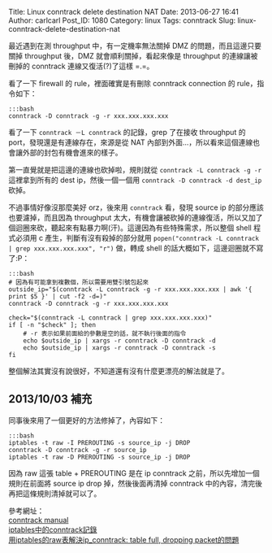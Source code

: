 Title: Linux conntrack delete destination NAT
Date: 2013-06-27 16:41
Author: carlcarl
Post_ID: 1080
Category: linux
Tags: conntrack
Slug: linux-conntrack-delete-destination-nat

最近遇到在測 throughput 中，有一定機率無法關掉 DMZ
的問題，而且這邊只要關掉 throughput 後，DMZ 就會順利關掉，看起來像是
throughput 的連線讓被刪掉的 conntrack 連線又復活(?)了這樣 =.=。

<!--more-->

看了一下 firewall 的 rule，裡面確實是有刪除 conntrack connection 的
rule，指令如下：

	:::bash
    conntrack -D conntrack -g -r xxx.xxx.xxx.xxx

看了一下 `conntrack －L conntrack` 的記錄，grep 了在接收 throughput 的
port，發現還是有連線存在，來源是從 NAT
內部到外面...，所以看來這個連線也會讓外部的封包有機會進來的樣子。

第一直覺就是把這邊的連線也砍掉啦，規則就從
`conntrack -L conntrack -g -r` 這裡拿到所有的 dest ip，然後一個一個用
`conntrack -D conntrack -d dest_ip` 砍掉。

不過事情好像沒那麼美好 orz，後來用 `conntrack` 看，發現 source ip
的部分應該也要濾掉，而且因為 throughput
太大，有機會讓被砍掉的連線復活，所以又加了個迴圈來砍，聽起來有點暴力啊(汗)。這邊因為有些特殊需求，所以整個
shell 程式必須用 c 產生，判斷有沒有殺掉的部分就用
`popen("conntrack -L conntrack | grep xxx.xxx.xxx.xxx", "r")` 做，轉成
shell 的話大概如下，這邊迴圈就不寫了:P：

	:::bash
    # 因為有可能拿到複數個，所以需要用雙引號包起來
    outside_ip="$(conntrack -L conntrack -g -r xxx.xxx.xxx.xxx | awk '{ print $5 }' | cut -f2 -d=)"
    conntrack -D conntrack -g -r xxx.xxx.xxx.xxx

    check="$(conntrack -L conntrack | grep xxx.xxx.xxx.xxx)"
    if [ -n "$check" ]; then
        # -r 表示如果前面給的參數是空的話，就不執行後面的指令
        echo $outside_ip | xargs -r conntrack -D conntrack -d
        echo $outside_ip | xargs -r conntrack -D conntrack -s
    fi

整個解法其實沒有說很好，不知道還有沒有什麼更漂亮的解法就是了。

2013/10/03 補充
---------------

同事後來用了一個更好的方法修掉了，內容如下：

	:::bash
    iptables -t raw -I PREROUTING -s source_ip -j DROP
    conntrack -D conntrack -g -r source_ip
    iptables -t raw -D PREROUTING -s source_ip -j DROP

因為 raw 這張 table + PREROUTING 是在 ip conntrack
之前，所以先增加一個規則在前面將 source ip drop 掉，然後後面再清掉
conntrack 中的內容，清完後再把這條規則清掉就可以了。

參考網址：  
[conntrack manual][]  
[iptables中的conntrack記錄][]  
[用iptables的raw表解決ip_conntrack: table full, dropping packet的問題][]  

  [conntrack manual]: http://manpages.ubuntu.com/manpages/jaunty/man8/conntrack.8.html
  [iptables中的conntrack記錄]: http://hi.baidu.com/weioip/item/3a48aaf45efa600cd89e7296
  [用iptables的raw表解決ip_conntrack: table full, dropping packet的問題]: http://hi.baidu.com/farmerluo/item/f49bbdc0e390a52dee4665bb
